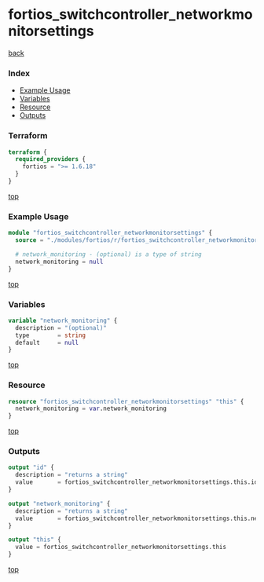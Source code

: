 # fortios_switchcontroller_networkmonitorsettings

[back](../fortios.md)

### Index

- [Example Usage](#example-usage)
- [Variables](#variables)
- [Resource](#resource)
- [Outputs](#outputs)

### Terraform

```terraform
terraform {
  required_providers {
    fortios = ">= 1.6.18"
  }
}
```

[top](#index)

### Example Usage

```terraform
module "fortios_switchcontroller_networkmonitorsettings" {
  source = "./modules/fortios/r/fortios_switchcontroller_networkmonitorsettings"

  # network_monitoring - (optional) is a type of string
  network_monitoring = null
}
```

[top](#index)

### Variables

```terraform
variable "network_monitoring" {
  description = "(optional)"
  type        = string
  default     = null
}
```

[top](#index)

### Resource

```terraform
resource "fortios_switchcontroller_networkmonitorsettings" "this" {
  network_monitoring = var.network_monitoring
}
```

[top](#index)

### Outputs

```terraform
output "id" {
  description = "returns a string"
  value       = fortios_switchcontroller_networkmonitorsettings.this.id
}

output "network_monitoring" {
  description = "returns a string"
  value       = fortios_switchcontroller_networkmonitorsettings.this.network_monitoring
}

output "this" {
  value = fortios_switchcontroller_networkmonitorsettings.this
}
```

[top](#index)